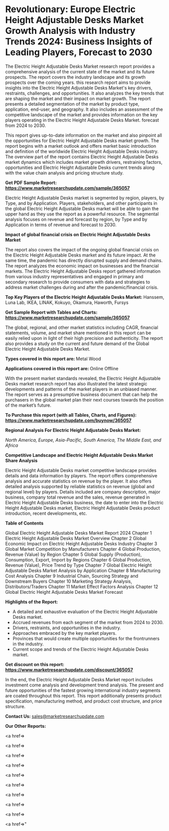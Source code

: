 # Revolutionary: Europe Electric Height Adjustable Desks Market Growth Analysis with Industry Trends 2024: Business Insights of Leading Players, Forecast to 2030

The Electric Height Adjustable Desks Market research report provides a comprehensive analysis of the current state of the market and its future prospects. The report covers the industry landscape and its growth prospects over the coming years. this research report aims to provide insights into the Electric Height Adjustable Desks Market's key drivers, restraints, challenges, and opportunities. It also analyzes the key trends that are shaping the market and their impact on market growth. The report presents a detailed segmentation of the market by product type, application, end-user, and geography. It also includes an assessment of the competitive landscape of the market and provides information on the key players operating in the Electric Height Adjustable Desks Market. forecast from 2024 to 2030.

This report gives up-to-date information on the market and also pinpoint all the opportunities for Electric Height Adjustable Desks market growth. The report begins with a market outlook and offers market basic introduction and definition of the worldwide Electric Height Adjustable Desks industry. The overview part of the report contains Electric Height Adjustable Desks market dynamics which includes market growth drivers, restraining factors, opportunities and Electric Height Adjustable Desks current trends along with the value chain analysis and pricing structure study.

<strong><b>Get PDF Sample Report: <a href=https://www.marketresearchupdate.com/sample/365057>https://www.marketresearchupdate.com/sample/365057</a></b></strong>

Electric Height Adjustable Desks market is segmented by region, players, by Type, and by Application. Players, stakeholders, and other participants in the global Electric Height Adjustable Desks market will be able to gain the upper hand as they use the report as a powerful resource. The segmental analysis focuses on revenue and forecast by region, by Type and by Application in terms of revenue and forecast to 2030.

<strong><b>Impact of global financial crisis on Electric Height Adjustable Desks Market</b></strong>

The report also covers the impact of the ongoing global financial crisis on the Electric Height Adjustable Desks market and its future impact. At the same time, the pandemic has directly disrupted supply and demand chains. The report analyzes the economic impact on businesses and the financial markets. The Electric Height Adjustable Desks report gathered information from various industry representatives and engaged in primary and secondary research to provide consumers with data and strategies to address market challenges during and after the pandemic/financial crisis.

<strong><b>Top Key Players of the Electric Height Adjustable Desks Market:
</b></strong>Hanssem, Luna Lab, IKEA, LINAK, Kokuyo, Okamura, Haworth, Fursys<strong><b>
</b></strong>

<strong><b>Get Sample Report with Tables and Charts: <a href=https://www.marketresearchupdate.com/sample/365057>https://www.marketresearchupdate.com/sample/365057</a></b></strong>

The global, regional, and other market statistics including CAGR, financial statements, volume, and market share mentioned in this report can be easily relied upon in light of their high precision and authenticity. The report also provides a study on the current and future demand of the Global Electric Height Adjustable Desks Market.

<strong><b>Types covered in this report are:
</b></strong>Metal
Wood<strong><b>
</b></strong>

<strong><b>Applications covered in this report are:
</b></strong>Online
Offline<strong><b>
</b></strong>

With the present market standards revealed, the Electric Height Adjustable Desks market research report has also illustrated the latest strategic developments and patterns of the market players in an unbiased manner. The report serves as a presumptive business document that can help the purchasers in the global market plan their next courses towards the position of the market’s future.

<strong><b>To Purchase this report (with all Tables, Charts, and Figures): <a href=https://www.marketresearchupdate.com/buynow/365057>https://www.marketresearchupdate.com/buynow/365057</a></b></strong>

<strong><b>Regional Analysis For Electric Height Adjustable Desks Market:</b></strong>

<em><i>North America, Europe, Asia-Pacific, South America, The Middle East, and Africa</i></em>

<strong><b>Competitive Landscape and Electric Height Adjustable Desks Market Share Analysis</b></strong>

Electric Height Adjustable Desks market competitive landscape provides details and data information by players. The report offers comprehensive analysis and accurate statistics on revenue by the player. It also offers detailed analysis supported by reliable statistics on revenue (global and regional level) by players. Details included are company description, major business, company total revenue and the sales, revenue generated in Electric Height Adjustable Desks business, the date to enter into the Electric Height Adjustable Desks market, Electric Height Adjustable Desks product introduction, recent developments, etc.

<strong><b>Table of Contents</b></strong>

Global Electric Height Adjustable Desks Market Report 2024
Chapter 1 Electric Height Adjustable Desks Market Overview
Chapter 2 Global Economic Impact on Electric Height Adjustable Desks Industry
Chapter 3 Global Market Competition by Manufacturers
Chapter 4 Global Production, Revenue (Value) by Region
Chapter 5 Global Supply (Production), Consumption, Export, Import by Regions
Chapter 6 Global Production, Revenue (Value), Price Trend by Type
Chapter 7 Global Electric Height Adjustable Desks Market Analysis by Application
Chapter 8 Manufacturing Cost Analysis
Chapter 9 Industrial Chain, Sourcing Strategy and Downstream Buyers
Chapter 10 Marketing Strategy Analysis, Distributors/Traders
Chapter 11 Market Effect Factors Analysis
Chapter 12 Global Electric Height Adjustable Desks Market Forecast

<strong><b>Highlights of the Report:</b></strong>

- A detailed and exhaustive evaluation of the Electric Height Adjustable Desks market.
- Accrued revenues from each segment of the market from 2024 to 2030.
- Drivers, restraints, and opportunities in the industry.
- Approaches embraced by the key market players.
- Provinces that would create multiple opportunities for the frontrunners in the industry.
- Current scope and trends of the Electric Height Adjustable Desks market.

<strong><b>Get discount on this report: <a href=https://www.marketresearchupdate.com/discount/365057>https://www.marketresearchupdate.com/discount/365057</a></b></strong>

In the end, the Electric Height Adjustable Desks Market report includes investment come analysis and development trend analysis. The present and future opportunities of the fastest growing international industry segments are coated throughout this report. This report additionally presents product specification, manufacturing method, and product cost structure, and price structure.

<strong><b>Contact Us:
</b></strong>sales@marketresearchupdate.com

<strong>Our Other Reports:</strong>

<a href=></a>

<a href=></a>

<a href=></a>

<a href=></a>

<a href=></a>

<a href=></a>

<a href=></a>

<a href=></a>

<a href=></a>

<a href=></a>"
